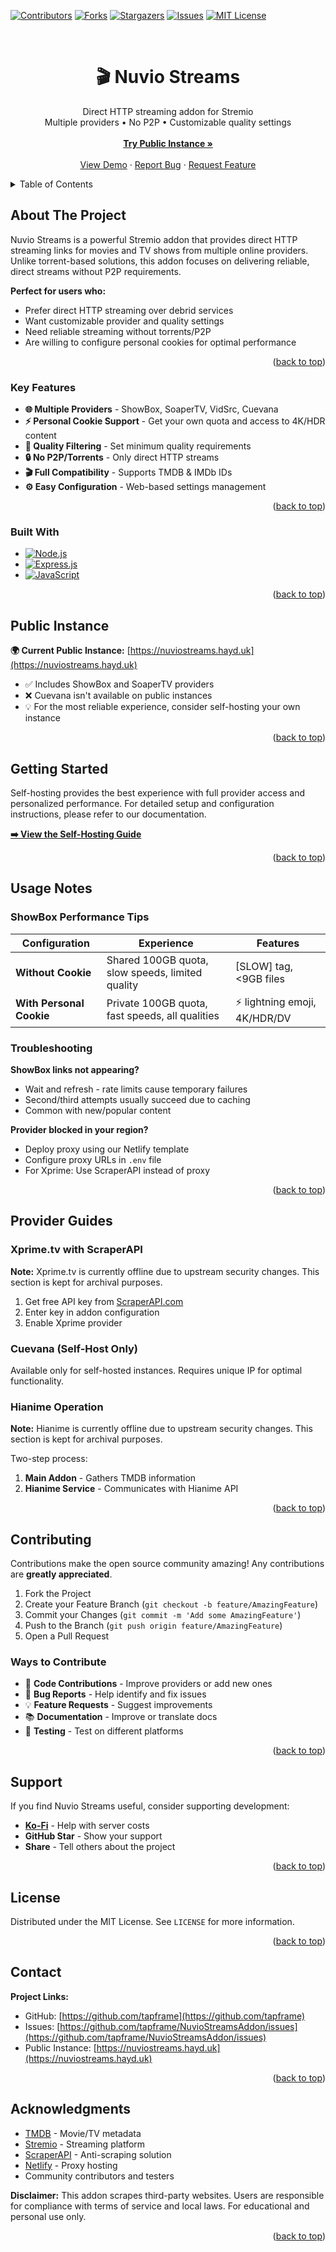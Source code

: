 <!-- Improved compatibility of back to top link -->
<a id="readme-top"></a>

<!-- PROJECT SHIELDS -->
[![Contributors][contributors-shield]][contributors-url]
[![Forks][forks-shield]][forks-url]
[![Stargazers][stars-shield]][stars-url]
[![Issues][issues-shield]][issues-url]
[![MIT License][license-shield]][license-url]

<!-- PROJECT LOGO -->
<br />
<div align="center">
  <h1 align="center">🎬 Nuvio Streams</h1>
  <p align="center">
    Direct HTTP streaming addon for Stremio
    <br />
    Multiple providers • No P2P • Customizable quality settings
    <br />
    <br />
    <a href="https://nuviostreams.hayd.uk"><strong>Try Public Instance »</strong></a>
    <br />
    <br />
    <a href="https://nuviostreams.hayd.uk">View Demo</a>
    ·
    <a href="https://github.com/tapframe/NuvioStreamsAddon/issues/new?labels=bug&template=bug-report.md">Report Bug</a>
    ·
    <a href="https://github.com/tapframe/NuvioStreamsAddon/issues/new?labels=enhancement&template=feature-request.md">Request Feature</a>
  </p>
</div>

<!-- TABLE OF CONTENTS -->
<details>
  <summary>Table of Contents</summary>
  <ol>
    <li>
      <a href="#about-the-project">About The Project</a>
      <ul>
        <li><a href="#key-features">Key Features</a></li>
        <li><a href="#built-with">Built With</a></li>
      </ul>
    </li>
    <li><a href="#public-instance">Public Instance</a></li>
    <li>
      <a href="#getting-started">Getting Started</a>
      <ul>
        <li><a href="#prerequisites">Prerequisites</a></li>
        <li><a href="#installation">Installation</a></li>
        <li><a href="#configuration">Configuration</a></li>
      </ul>
    </li>
    <li><a href="#usage-notes">Usage Notes</a></li>
    <li><a href="#provider-guides">Provider Guides</a></li>
    <li><a href="#contributing">Contributing</a></li>
    <li><a href="#support">Support</a></li>
    <li><a href="#license">License</a></li>
    <li><a href="#contact">Contact</a></li>
    <li><a href="#acknowledgments">Acknowledgments</a></li>
  </ol>
</details>

<!-- ABOUT THE PROJECT -->
## About The Project

Nuvio Streams is a powerful Stremio addon that provides direct HTTP streaming links for movies and TV shows from multiple online providers. Unlike torrent-based solutions, this addon focuses on delivering reliable, direct streams without P2P requirements.

**Perfect for users who:**
* Prefer direct HTTP streaming over debrid services
* Want customizable provider and quality settings  
* Need reliable streaming without torrents/P2P
* Are willing to configure personal cookies for optimal performance

<p align="right">(<a href="#readme-top">back to top</a>)</p>

### Key Features

* **🌐 Multiple Providers** - ShowBox, SoaperTV, VidSrc, Cuevana
* **⚡ Personal Cookie Support** - Get your own quota and access to 4K/HDR content
* **🎯 Quality Filtering** - Set minimum quality requirements
* **🔒 No P2P/Torrents** - Only direct HTTP streams
* **🎬 Full Compatibility** - Supports TMDB & IMDb IDs
* **⚙️ Easy Configuration** - Web-based settings management

<p align="right">(<a href="#readme-top">back to top</a>)</p>

### Built With

* [![Node.js][Node.js]][Node-url]
* [![Express.js][Express.js]][Express-url]
* [![JavaScript][JavaScript]][JavaScript-url]

<p align="right">(<a href="#readme-top">back to top</a>)</p>

<!-- PUBLIC INSTANCE -->
## Public Instance

**🌍 Current Public Instance:** [https://nuviostreams.hayd.uk](https://nuviostreams.hayd.uk)

* ✅ Includes ShowBox and SoaperTV providers
* ❌ Cuevana isn't available on public instances 
* 💡 For the most reliable experience, consider self-hosting your own instance

<p align="right">(<a href="#readme-top">back to top</a>)</p>

<!-- GETTING STARTED -->
## Getting Started

Self-hosting provides the best experience with full provider access and personalized performance. For detailed setup and configuration instructions, please refer to our documentation.

**[➡️ View the Self-Hosting Guide](documentation.md)**

<p align="right">(<a href="#readme-top">back to top</a>)</p>

<!-- USAGE NOTES -->
## Usage Notes

### ShowBox Performance Tips

| Configuration | Experience | Features |
|---------------|------------|----------|
| **Without Cookie** | Shared 100GB quota, slow speeds, limited quality | [SLOW] tag, <9GB files |
| **With Personal Cookie** | Private 100GB quota, fast speeds, all qualities | ⚡ lightning emoji, 4K/HDR/DV |

### Troubleshooting

**ShowBox links not appearing?**
- Wait and refresh - rate limits cause temporary failures
- Second/third attempts usually succeed due to caching
- Common with new/popular content

**Provider blocked in your region?**
- Deploy proxy using our Netlify template
- Configure proxy URLs in `.env` file
- For Xprime: Use ScraperAPI instead of proxy

<p align="right">(<a href="#readme-top">back to top</a>)</p>

<!-- PROVIDER GUIDES -->
## Provider Guides

### Xprime.tv with ScraperAPI

**Note:** Xprime.tv is currently offline due to upstream security changes. This section is kept for archival purposes.

1. Get free API key from [ScraperAPI.com](https://www.scraperapi.com/)
2. Enter key in addon configuration
3. Enable Xprime provider

### Cuevana (Self-Host Only)

Available only for self-hosted instances. Requires unique IP for optimal functionality.

### Hianime Operation

**Note:** Hianime is currently offline due to upstream security changes. This section is kept for archival purposes.

Two-step process:
1. **Main Addon** - Gathers TMDB information
2. **Hianime Service** - Communicates with Hianime API

<p align="right">(<a href="#readme-top">back to top</a>)</p>

<!-- CONTRIBUTING -->
## Contributing

Contributions make the open source community amazing! Any contributions are **greatly appreciated**.

1. Fork the Project
2. Create your Feature Branch (`git checkout -b feature/AmazingFeature`)
3. Commit your Changes (`git commit -m 'Add some AmazingFeature'`)
4. Push to the Branch (`git push origin feature/AmazingFeature`)
5. Open a Pull Request

### Ways to Contribute

* 🔧 **Code Contributions** - Improve providers or add new ones
* 🐛 **Bug Reports** - Help identify and fix issues
* 💡 **Feature Requests** - Suggest improvements
* 📚 **Documentation** - Improve or translate docs
* 🧪 **Testing** - Test on different platforms

<p align="right">(<a href="#readme-top">back to top</a>)</p>

<!-- SUPPORT -->
## Support

If you find Nuvio Streams useful, consider supporting development:

* **[Ko-Fi](https://ko-fi.com/tapframe)** - Help with server costs
* **GitHub Star** - Show your support
* **Share** - Tell others about the project

<p align="right">(<a href="#readme-top">back to top</a>)</p>

<!-- LICENSE -->
## License

Distributed under the MIT License. See `LICENSE` for more information.

<p align="right">(<a href="#readme-top">back to top</a>)</p>

<!-- CONTACT -->
## Contact

**Project Links:**
* GitHub: [https://github.com/tapframe](https://github.com/tapframe)
* Issues: [https://github.com/tapframe/NuvioStreamsAddon/issues](https://github.com/tapframe/NuvioStreamsAddon/issues)
* Public Instance: [https://nuviostreams.hayd.uk](https://nuviostreams.hayd.uk)

<p align="right">(<a href="#readme-top">back to top</a>)</p>

<!-- ACKNOWLEDGMENTS -->
## Acknowledgments

* [TMDB](https://www.themoviedb.org/) - Movie/TV metadata
* [Stremio](https://www.stremio.com/) - Streaming platform
* [ScraperAPI](https://www.scraperapi.com/) - Anti-scraping solution
* [Netlify](https://www.netlify.com/) - Proxy hosting
* Community contributors and testers

**Disclaimer:** This addon scrapes third-party websites. Users are responsible for compliance with terms of service and local laws. For educational and personal use only.

<p align="right">(<a href="#readme-top">back to top</a>)</p>

<!-- MARKDOWN LINKS & IMAGES -->
[contributors-shield]: https://img.shields.io/github/contributors/tapframe/NuvioStreamsAddon.svg?style=for-the-badge
[contributors-url]: https://github.com/tapframe/NuvioStreamsAddon/graphs/contributors
[forks-shield]: https://img.shields.io/github/forks/tapframe/NuvioStreamsAddon.svg?style=for-the-badge
[forks-url]: https://github.com/tapframe/NuvioStreamsAddon/network/members
[stars-shield]: https://img.shields.io/github/stars/tapframe/NuvioStreamsAddon.svg?style=for-the-badge
[stars-url]: https://github.com/tapframe/NuvioStreamsAddon/stargazers
[issues-shield]: https://img.shields.io/github/issues/tapframe/NuvioStreamsAddon.svg?style=for-the-badge
[issues-url]: https://github.com/tapframe/NuvioStreamsAddon/issues
[license-shield]: https://img.shields.io/github/license/tapframe/NuvioStreamsAddon.svg?style=for-the-badge
[license-url]: https://github.com/tapframe/NuvioStreamsAddon/blob/master/LICENSE

[Node.js]: https://img.shields.io/badge/Node.js-43853D?style=for-the-badge&logo=node.js&logoColor=white
[Node-url]: https://nodejs.org/
[Express.js]: https://img.shields.io/badge/Express.js-404D59?style=for-the-badge&logo=express&logoColor=white
[Express-url]: https://expressjs.com/
[JavaScript]: https://img.shields.io/badge/JavaScript-F7DF1E?style=for-the-badge&logo=javascript&logoColor=black
[JavaScript-url]: https://developer.mozilla.org/en-US/docs/Web/JavaScript 